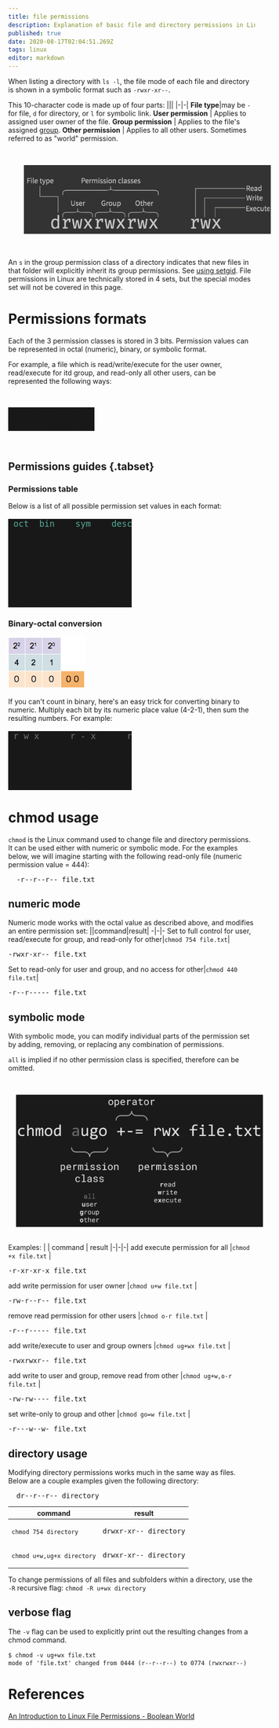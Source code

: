 ```yaml
---
title: file permissions
description: Explanation of basic file and directory permissions in Linux, as well as chmod usage
published: true
date: 2020-08-17T02:04:51.269Z
tags: linux
editor: markdown
---
```


When listing a directory with `ls -l`, the file mode of each file and directory is shown in a symbolic format such as `-rwxr-xr--`.

This 10-character code is made up of four parts:
|||
|-|-|
**File type**|may be `-` for file, `d` for directory, or `l` for symbolic link.
**User permission** | Applies to assigned user owner of the file.
**Group permission** | Applies to the file's assigned [group](/Linux/groups).
**Other permission** | Applies to all other users. Sometimes referred to as "world" permission.

<img src="/assets/classes.png.webp" style="filter: invert(.8); padding: 32px" />

An `s` in the group permission class of a directory indicates that new files in that folder will explicitly inherit its group permissions. See [using setgid](/Linux/groups#using-setgid). File permissions in Linux are technically stored in 4 sets, but the special modes set will not be covered in this page.

# Permissions formats
Each of the 3 permission classes is stored in 3 bits. Permission values can be represented in octal (numeric), binary, or symbolic format. 

For example, a file which is read/write/execute for the user owner, read/execute for itd group, and read-only all other users, can be represented the following ways:

<br>
<pre style="background-color: #181818; width: 35%">
  symbolic   - rwx r-x r--
  binary       111 101 100
  numeric       7   5   4
</pre>
<br>

## Permissions guides {.tabset}
### Permissions table

Below is a list of all possible permission set values in each format:
<br>
<pre style="font-size: 1.25em; background-color: #181818; width: 50%">
<span style="color: #5a9"> oct  bin    sym    description</span>
  0   000   - - -   no permissions
  1   001   - - x   execute only
  2   010   - w -   write only
  3   011   - w x   write and execute
  4   100   r - -   read only
  5   101   r - x   read and execute
  6   110   r w -   read and write
  7   111   r w x   full control
</pre>

### Binary-octal conversion
![binary_counter_3digits.gif](/assets/binary_counter_3digits.gif)

If you can't count in binary, here's an easy trick for converting binary to numeric. Multiply each bit by its numeric place value (4-2-1), then sum the resulting numbers. For example:
<pre style="font-size: 1.25em; background-color: #181818; width: 50%">
<span style="color: #777"> r w x      r - x      r - -</span>
 1 1 1      1 0 1      1 0 0
 4 2 1      4 2 1      4 2 1
 - - -      - - -      - - -
 4+2+1      4+0+1      4+0+0
  = 7        = 5        = 4
</pre>

# chmod usage
`chmod` is the Linux command used to change file and directory permissions. It can be used either with numeric or symbolic mode.  For the examples below, we will imagine starting with the following read-only file (numeric permission value = 444):
<br>
<pre>
  -r--r--r-- file.txt
</pre>

## numeric mode
Numeric mode works with the octal value as described above, and modifies an entire permission set:
||command|result|
-|-|-
Set to full control for user, read/execute for group, and read-only for other|`chmod 754 file.txt`|<pre>-rwxr-xr-- file.txt</pre>
Set to read-only for user and group, and no access for other|`chmod 440 file.txt`|<pre>-r--r----- file.txt</pre>

## symbolic mode
With symbolic mode, you can modify individual parts of the permission set by adding, removing, or replacing any combination of permissions.

`all` is implied if no other permission class is specified, therefore can be omitted.

<img src="/assets/chmod.png" style="filter: invert(.9); padding: 32px 0 16px 16px" />

Examples:
|                                                   | command                  | result
|-|-|-|
add execute permission for all                      |`chmod +x file.txt`       |<pre>-r-xr-xr-x file.txt</pre>
add write permission for user owner                 |`chmod u+w file.txt`      |<pre>-rw-r--r-- file.txt</pre>
remove read permission for other users              |`chmod o-r file.txt`      |<pre>-r--r----- file.txt</pre>
add write/execute to user and group owners          |`chmod ug+wx file.txt`    |<pre>-rwxrwxr-- file.txt</pre>
add write to user and group, remove read from other |`chmod ug+w,o-r file.txt` |<pre>-rw-rw---- file.txt</pre>
set write-only to group and other                   |`chmod go=w file.txt`     |<pre>-r---w--w- file.txt</pre>

## directory usage
Modifying directory permissions works much in the same way as files. Below are a couple examples given the following directory:
<br>
<pre>
  dr--r--r-- directory
</pre>
| command                 | result
|-|-|
`chmod 754 directory`     |<pre>drwxr-xr-- directory</pre>
`chmod u+w,ug+x directory`|<pre>drwxr-xr-- directory</pre>

To change permissions of all files and subfolders within a directory, use the `-R` recursive flag:
`chmod -R u+wx directory`

## verbose flag
The `-v` flag can be used to explicitly print out the resulting changes from a chmod command.
```shell-session
$ chmod -v ug+wx file.txt
mode of 'file.txt' changed from 0444 (r--r--r--) to 0774 (rwxrwxr--)
```

# References
[An Introduction to Linux File Permissions - Boolean World](https://www.booleanworld.com/introduction-linux-file-permissions/)